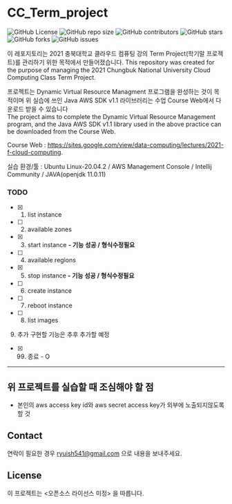 # CC_Term_project

![GitHub
License](https://img.shields.io/github/license/RyuSeohyeon16/CC_Term_project )
![GitHub repo
size](https://img.shields.io/github/repo-size/RyuSeohyeon16/CC_Term_project)
![GitHub
contributors](https://img.shields.io/github/contributors/RyuSeohyeon16/CC_Term_project)
![GitHub
stars](https://img.shields.io/github/stars/RyuSeohyeon16/CC_Term_project?style=social)
![GitHub
forks](https://img.shields.io/github/forks/RyuSeohyeon16/CC_Term_project?style=social)
![GitHub
issues](https://img.shields.io/github/issues/RyuSeohyeon16/CC_Term_project?style=social)

이 레포지토리는 2021 충북대학교 클라우드 컴퓨팅 강의 Term Project(학기말 프로젝트)를 관리하기 위한 목적에서 만들어졌습니다.
This repository was created for the purpose of managing the 2021 Chungbuk National University Cloud Computing Class Term Project.

프로젝트는 Dynamic Virtual Resource Managment 프로그램을 완성하는 것이 목적이며 위 실습에 쓰인 Java AWS SDK v1.1 라이브러리는 수업 Course Web에서 다운로드 받을 수 있습니다 <br/>
The project aims to complete the Dynamic Virtual Resource Management program, and the Java AWS SDK v1.1 library used in the above practice can be downloaded from the Course Web.
 
Course Web : https://sites.google.com/view/data-computing/lectures/2021-f-cloud-computing.

실습 환경/툴 : Ubuntu Linux-20.04.2 / AWS Management Console / Intellij Community / JAVA(openjdk 11.0.11)

### TODO
- [x] 1. list instance

- [ ] 2. available zones

- [x] 3. start instance **- 기능 성공 / 형식수정필요**

- [ ] 4. available regions

- [x] 5. stop instance **- 기능 성공 / 형식수정필요**

- [ ] 6. create instance

- [ ] 7. reboot instance

- [ ] 8. list images

9. 추가 구현할 기능은 추후 추가할 예정

- [x] 99. 종료 - O

<hr>

## 위 프로젝트를 실습할 때 조심해야 할 점
- 본인의 aws access key id와 aws secret access key가 외부에 노출되지않도록 할 것


## Contact

연락이 필요한 경우 <ryuish541@gmail.com> 으로 내용을 보내주세요.

## License

이 프로젝트는 <오픈소스 라이선스 미정> 을 따릅니다.

